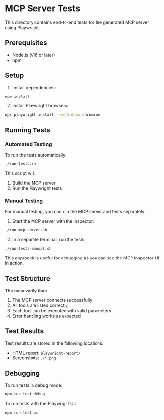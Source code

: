 # MCP Server Tests

This directory contains end-to-end tests for the generated MCP server using Playwright.

## Prerequisites

- Node.js (v16 or later)
- npm

## Setup

1. Install dependencies:

```bash
npm install
```

2. Install Playwright browsers:

```bash
npx playwright install --with-deps chromium
```

## Running Tests

### Automated Testing

To run the tests automatically:

```bash
./run-tests.sh
```

This script will:
1. Build the MCP server
2. Run the Playwright tests

### Manual Testing

For manual testing, you can run the MCP server and tests separately:

1. Start the MCP server with the inspector:

```bash
./run-mcp-server.sh
```

2. In a separate terminal, run the tests:

```bash
./run-tests-manual.sh
```

This approach is useful for debugging as you can see the MCP Inspector UI in action.

## Test Structure

The tests verify that:

1. The MCP server connects successfully
2. All tools are listed correctly
3. Each tool can be executed with valid parameters
4. Error handling works as expected

## Test Results

Test results are stored in the following locations:

- HTML report: `playwright-report/`
- Screenshots: `./*.png`

## Debugging

To run tests in debug mode:

```bash
npm run test:debug
```

To run tests with the Playwright UI:

```bash
npm run test:ui
```